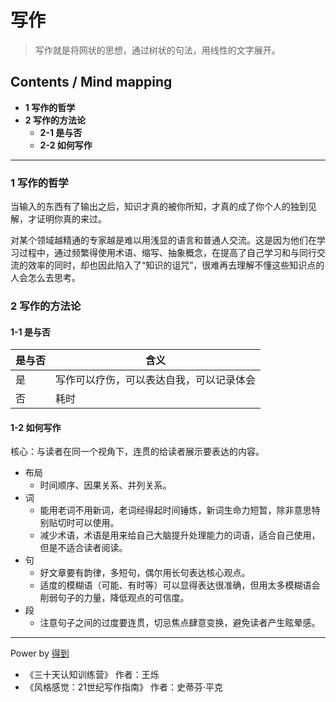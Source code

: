 # 写作
> 写作就是将网状的思想，通过树状的句法，用线性的文字展开。

## Contents / Mind mapping
- **1 写作的哲学**
- **2 写作的方法论**
  - **2-1 是与否**
  - **2-2 如何写作**

---

### 1 写作的哲学

当输入的东西有了输出之后，知识才真的被你所知，才真的成了你个人的独到见解，才证明你真的来过。

对某个领域越精通的专家越是难以用浅显的语言和普通人交流。这是因为他们在学习过程中，通过频繁得使用术语、缩写、抽象概念，在提高了自己学习和与同行交流的效率的同时，却也因此陷入了“知识的诅咒”，很难再去理解不懂这些知识点的人会怎么去思考。



### 2 写作的方法论

#### 1-1 是与否

|是与否|含义|
|  --  | -- |
|是|写作可以疗伤，可以表达自我，可以记录体会|
|否|耗时|

#### 1-2 如何写作

核心：与读者在同一个视角下，连贯的给读者展示要表达的内容。

- 布局
  - 时间顺序、因果关系、并列关系。
- 词
  - 能用老词不用新词，老词经得起时间锤炼，新词生命力短暂，除非意思特别贴切时可以使用。
  - 减少术语，术语是用来给自己大脑提升处理能力的词语，适合自己使用，但是不适合读者阅读。
- 句
  - 好文章要有韵律，多短句，偶尔用长句表达核心观点。
  - 适度的模糊语（可能、有时等）可以显得表达很准确，但用太多模糊语会削弱句子的力量，降低观点的可信度。
- 段
  - 注意句子之间的过度要连贯，切忌焦点肆意变换，避免读者产生眩晕感。



---
Power by [得到](https://www.igetget.com)
- 《三十天认知训练营》 作者：王烁
- 《风格感觉：21世纪写作指南》 作者：史蒂芬·平克
